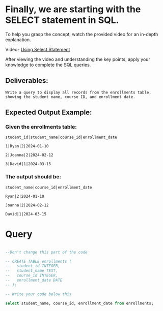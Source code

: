 # Finally, we are starting with the SELECT statement in SQL.

To help you grasp the concept, watch the provided video for an in-depth explanation.

Video- [Using Select Statement](https://www.loom.com/share/b61c38e92b064c2d96f9ddcf922016a5?sid=b133c232-92e3-45a0-b4e8-5643253021f2)

After viewing the video and understanding the key points, apply your knowledge to complete the SQL queries.

## Deliverables:

    Write a query to display all records from the enrollments table, showing the student name, course ID, and enrollment date.

## Expected Output Example:

### Given the enrollments table:

    student_id|student_name|course_id|enrollment_date

    1|Ryan|2|2024-01-10

    2|Joanna|2|2024-02-12

    3|David|1|2024-03-15

### The output should be:

    student_name|course_id|enrollment_date

    Ryan|2|2024-01-10

    Joanna|2|2024-02-12

    David|1|2024-03-15


# Query

```sql

--Don't change this part of the code

-- CREATE TABLE enrollments (
--   student_id INTEGER,
--   student_name TEXT,
--   course_id INTEGER,
--   enrollment_date DATE
-- );

-- Write your code below this

select student_name, course_id, enrollment_date from enrollments;
```
